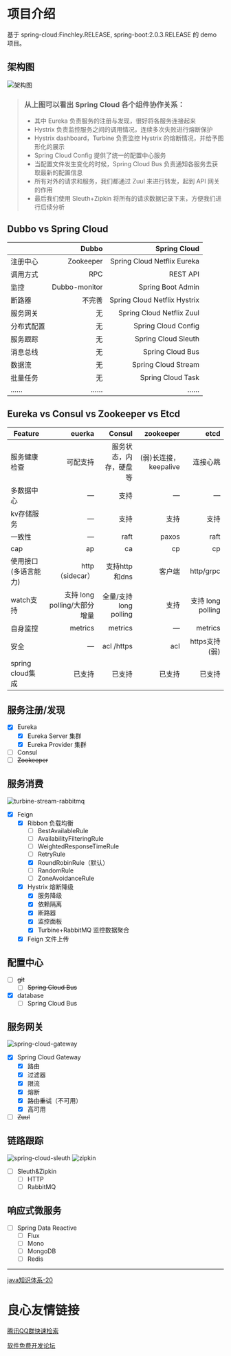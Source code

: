 # 项目介绍
基于 spring-cloud:Finchley.RELEASE, spring-boot:2.0.3.RELEASE 的 demo 项目。
## 架构图
![架构图](doc/架构图.jpg)
> ### 从上图可以看出 Spring Cloud 各个组件协作关系：
> * 其中 Eureka 负责服务的注册与发现，很好将各服务连接起来
> * Hystrix 负责监控服务之间的调用情况，连续多次失败进行熔断保护
> * Hystrix dashboard，Turbine 负责监控 Hystrix 的熔断情况，并给予图形化的展示
> * Spring Cloud Config 提供了统一的配置中心服务
> * 当配置文件发生变化的时候，Spring Cloud Bus 负责通知各服务去获取最新的配置信息
> * 所有对外的请求和服务，我们都通过 Zuul 来进行转发，起到 API 网关的作用
> * 最后我们使用 Sleuth+Zipkin 将所有的请求数据记录下来，方便我们进行后续分析
## Dubbo vs Spring Cloud
|                   | Dubbo         | Spring Cloud                  
 --------           | -----:        | ----:                        
注册中心	            | Zookeeper	    | Spring Cloud Netflix Eureka   
调用方式	            | RPC	        | REST API                      
监控	                | Dubbo-monitor | Spring Boot Admin             
断路器	            | 不完善	        | Spring Cloud Netflix Hystrix  
服务网关		        | 无	            | Spring Cloud Netflix Zuul     
分布式配置	        | 无	            | Spring Cloud Config           
服务跟踪		        | 无         	| Spring Cloud Sleuth           
消息总线		        | 无	            | Spring Cloud Bus              
数据流		        | 无	            | Spring Cloud Stream           
批量任务		        | 无	            | Spring Cloud Task             
 ……	                | ……	        | ……
## Eureka vs Consul vs Zookeeper vs Etcd
Feature	           | euerka                      | Consul	            | zookeeper	                | etcd	            
--------           | ----:                       | -----:                | -----:                    | -----:            
服务健康检查	       | 可配支持                     | 服务状态，内存，硬盘等	| (弱)长连接，keepalive	    | 连接心跳	        
多数据中心	       | —                           | 支持	                | —	                        | —	                
kv存储服务          | —                           | 支持	                | 支持	                    | 支持	            
一致性	           | —                           | raft	                | paxos	                    | raft	            
cap	               | ap                          | ca	                | cp	                    | cp	            
使用接口(多语言能力)  | http（sidecar）             | 支持http和dns	        | 客户端	                    | http/grpc	        
watch支持	       | 支持 long polling/大部分增量  | 全量/支持long polling	| 支持	                    | 支持 long polling	
自身监控	           | metrics                     | metrics	            | —	                        | metrics	        
安全	               | 	—                        | acl /https	        | acl	                    | https支持(弱)      
spring cloud集成	   | 已支持                       | 已支持	                | 已支持	                    | 已支持	           
## 服务注册/发现
- [x] Eureka
    - [x] Eureka Server 集群
    - [x] Eureka Provider 集群 
- [ ] Consul
- [ ] ~~Zookeeper~~
## 服务消费
![turbine-stream-rabbitmq](doc/turbine-stream-rabbitmq.jpg)
- [x] Feign
    - [x] Ribbon 负载均衡
        - [ ] BestAvailableRule
        - [ ] AvailabilityFilteringRule
        - [ ] WeightedResponseTimeRule
        - [ ] RetryRule
        - [x] RoundRobinRule（默认）
        - [ ] RandomRule
        - [ ] ZoneAvoidanceRule
    - [x] Hystrix 熔断降级
        - [x] 服务降级
        - [x] 依赖隔离
        - [x] 断路器
        - [x] 监控面板
        - [x] Turbine+RabbitMQ 监控数据聚合
    - [x] Feign 文件上传
## 配置中心
- [ ] ~~git~~
    - [ ] ~~Spring Cloud Bus~~
- [x] database
    - [ ] Spring Cloud Bus

## 服务网关
![spring-cloud-gateway](doc/spring-cloud-gateway.jpg)
- [x] Spring Cloud Gateway
    - [x] 路由
    - [x] 过滤器
    - [x] 限流
    - [x] 熔断
    - [x] ~~路由重试~~（不可用）
    - [x] 高可用
- [ ] ~~Zuul~~
## 链路跟踪
![spring-cloud-sleuth](doc/spring-cloud-sleuth.jpg)
![zipkin](doc/zipkin.jpg)
- [ ] Sleuth&Zipkin
    - [ ] HTTP
    - [ ] RabbitMQ
## 响应式微服务
- [ ] Spring Data Reactive
    - [ ] Flux
    - [ ] Mono
    - [ ] MongoDB
    - [ ] Redis

------
[java知识体系-20](http://naotu.baidu.com/file/ba9d75734d5ff6ee9ff81928e0d3d90a?token=b78d70dc1c612538)


 # 良心友情链接

[腾讯QQ群快速检索](http://u.720life.cn/s/8cf73f7c)

[软件免费开发论坛](http://u.720life.cn/s/bbb01dc0)
